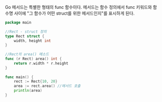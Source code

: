 Go 메서드는 특별한 형태의 func 함수이다. 메서드는 함수 정의에서 func 키워드와 함수명 사이에 "그 함수가 어떤 struct를 위한 메서드인지"를 표시하게 된다.
```go
package main
 
//Rect - struct 정의
type Rect struct {
    width, height int
}
 
//Rect의 area() 메소드
func (r Rect) area() int {
    return r.width * r.height   
}
 
func main() {
    rect := Rect{10, 20}
    area := rect.area() //메서드 호출
    println(area)
}
```